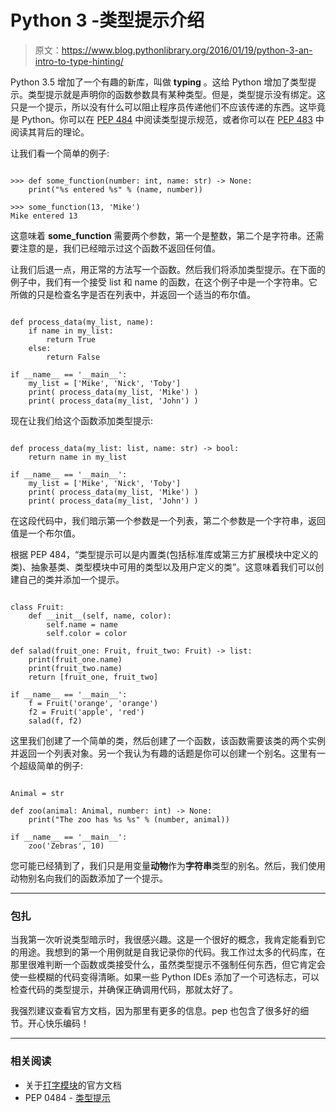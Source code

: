 # Python 3 -类型提示介绍

> 原文：<https://www.blog.pythonlibrary.org/2016/01/19/python-3-an-intro-to-type-hinting/>

Python 3.5 增加了一个有趣的新库，叫做 **typing** 。这给 Python 增加了类型提示。类型提示就是声明你的函数参数具有某种类型。但是，类型提示没有绑定。这只是一个提示，所以没有什么可以阻止程序员传递他们不应该传递的东西。这毕竟是 Python。你可以在 [PEP 484](https://www.python.org/dev/peps/pep-0484) 中阅读类型提示规范，或者你可以在 [PEP 483](https://www.python.org/dev/peps/pep-0483) 中阅读其背后的理论。

让我们看一个简单的例子:

```

>>> def some_function(number: int, name: str) -> None:
    print("%s entered %s" % (name, number))

>>> some_function(13, 'Mike')
Mike entered 13

```

这意味着 **some_function** 需要两个参数，第一个是整数，第二个是字符串。还需要注意的是，我们已经暗示过这个函数不返回任何值。

让我们后退一点，用正常的方法写一个函数。然后我们将添加类型提示。在下面的例子中，我们有一个接受 list 和 name 的函数，在这个例子中是一个字符串。它所做的只是检查名字是否在列表中，并返回一个适当的布尔值。

```

def process_data(my_list, name):
    if name in my_list:
        return True
    else:
        return False

if __name__ == '__main__':
    my_list = ['Mike', 'Nick', 'Toby']
    print( process_data(my_list, 'Mike') )
    print( process_data(my_list, 'John') )

```

现在让我们给这个函数添加类型提示:

```

def process_data(my_list: list, name: str) -> bool:
    return name in my_list

if __name__ == '__main__':
    my_list = ['Mike', 'Nick', 'Toby']
    print( process_data(my_list, 'Mike') )
    print( process_data(my_list, 'John') )

```

在这段代码中，我们暗示第一个参数是一个列表，第二个参数是一个字符串，返回值是一个布尔值。

根据 PEP 484，“类型提示可以是内置类(包括标准库或第三方扩展模块中定义的类)、抽象基类、类型模块中可用的类型以及用户定义的类”。这意味着我们可以创建自己的类并添加一个提示。

```

class Fruit:
    def __init__(self, name, color):
        self.name = name
        self.color = color

def salad(fruit_one: Fruit, fruit_two: Fruit) -> list:
    print(fruit_one.name)
    print(fruit_two.name)
    return [fruit_one, fruit_two]

if __name__ == '__main__':
    f = Fruit('orange', 'orange')
    f2 = Fruit('apple', 'red')
    salad(f, f2)

```

这里我们创建了一个简单的类，然后创建了一个函数，该函数需要该类的两个实例并返回一个列表对象。另一个我认为有趣的话题是你可以创建一个别名。这里有一个超级简单的例子:

```

Animal = str

def zoo(animal: Animal, number: int) -> None:
    print("The zoo has %s %s" % (number, animal))

if __name__ == '__main__':
    zoo('Zebras', 10)

```

您可能已经猜到了，我们只是用变量**动物**作为**字符串**类型的别名。然后，我们使用动物别名向我们的函数添加了一个提示。

* * *

### 包扎

当我第一次听说类型暗示时，我很感兴趣。这是一个很好的概念，我肯定能看到它的用途。我想到的第一个用例就是自我记录你的代码。我工作过太多的代码库，在那里很难判断一个函数或类接受什么，虽然类型提示不强制任何东西，但它肯定会使一些模糊的代码变得清晰。如果一些 Python IDEs 添加了一个可选标志，可以检查代码的类型提示，并确保正确调用代码，那就太好了。

我强烈建议查看官方文档，因为那里有更多的信息。pep 也包含了很多好的细节。开心快乐编码！

* * *

### 相关阅读

*   关于[打字模块](https://docs.python.org/3/library/typing.html)的官方文档
*   PEP 0484 - [类型提示](https://www.python.org/dev/peps/pep-0484)